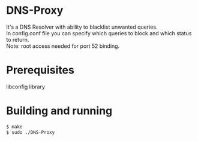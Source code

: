 # DNS-Proxy
It's a DNS Resolver with ability to blacklist unwanted queries.  
In config.conf file you can specify which queries to block and which status to return.  
Note: root access needed for port 52 binding.  

# Prerequisites 
libconfig library

# Building and running
```bash
$ make
$ sudo ./DNS-Proxy
```
